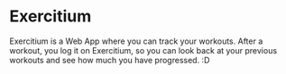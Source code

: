 # Exercitium

Exercitium is a Web App where you can track your workouts. After a workout, you log it on Exercitium, so you can look back at your previous workouts and see how much you have progressed.
:D 
